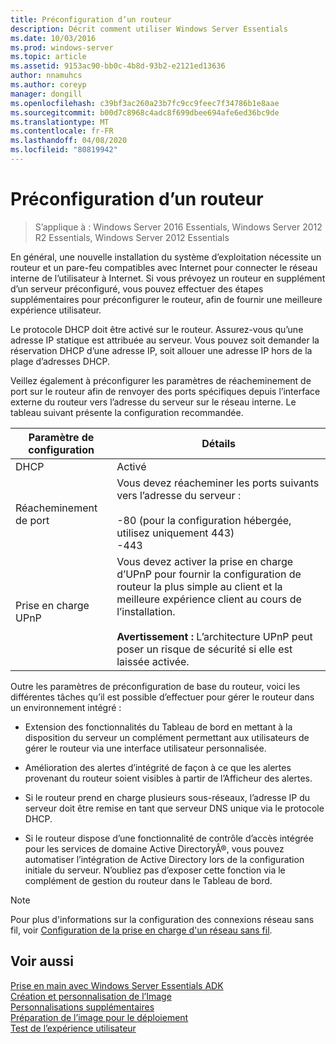 ```yaml
---
title: Préconfiguration d’un routeur
description: Décrit comment utiliser Windows Server Essentials
ms.date: 10/03/2016
ms.prod: windows-server
ms.topic: article
ms.assetid: 9153ac90-bb0c-4b8d-93b2-e2121ed13636
author: nnamuhcs
ms.author: coreyp
manager: dongill
ms.openlocfilehash: c39bf3ac260a23b7fc9cc9feec7f34786b1e8aae
ms.sourcegitcommit: b00d7c8968c4adc8f699dbee694afe6ed36bc9de
ms.translationtype: MT
ms.contentlocale: fr-FR
ms.lasthandoff: 04/08/2020
ms.locfileid: "80819942"
---
```

# <a name="preconfiguring-a-router"></a>Préconfiguration d’un routeur

>S’applique à : Windows Server 2016 Essentials, Windows Server 2012 R2 Essentials, Windows Server 2012 Essentials

En général, une nouvelle installation du système d’exploitation nécessite un routeur et un pare-feu compatibles avec Internet pour connecter le réseau interne de l’utilisateur à Internet. Si vous prévoyez un routeur en supplément d’un serveur préconfiguré, vous pouvez effectuer des étapes supplémentaires pour préconfigurer le routeur, afin de fournir une meilleure expérience utilisateur.  
  
 Le protocole DHCP doit être activé sur le routeur. Assurez-vous qu’une adresse IP statique est attribuée au serveur. Vous pouvez soit demander la réservation DHCP d’une adresse IP, soit allouer une adresse IP hors de la plage d’adresses DHCP.  
  
 Veillez également à préconfigurer les paramètres de réacheminement de port sur le routeur afin de renvoyer des ports spécifiques depuis l’interface externe du routeur vers l’adresse du serveur sur le réseau interne. Le tableau suivant présente la configuration recommandée.  
  
|Paramètre de configuration|Détails|  
|---------------------------|-------------|  
|DHCP|Activé|  
|Réacheminement de port|Vous devez réacheminer les ports suivants vers l’adresse du serveur :<br /><br /> -80 (pour la configuration hébergée, utilisez uniquement 443)<br />-443|  
|Prise en charge UPnP|Vous devez activer la prise en charge d’UPnP pour fournir la configuration de routeur la plus simple au client et la meilleure expérience client au cours de l’installation.<br /><br /> **Avertissement :** L’architecture UPnP peut poser un risque de sécurité si elle est laissée activée.|  
  
 Outre les paramètres de préconfiguration de base du routeur, voici les différentes tâches qu’il est possible d’effectuer pour gérer le routeur dans un environnement intégré :  
  
-   Extension des fonctionnalités du Tableau de bord en mettant à la disposition du serveur un complément permettant aux utilisateurs de gérer le routeur via une interface utilisateur personnalisée.  
  
-   Amélioration des alertes d’intégrité de façon à ce que les alertes provenant du routeur soient visibles à partir de l’Afficheur des alertes.  
  
-   Si le routeur prend en charge plusieurs sous-réseaux, l’adresse IP du serveur doit être remise en tant que serveur DNS unique via le protocole DHCP.  
  
-   Si le routeur dispose d’une fonctionnalité de contrôle d’accès intégrée pour les services de domaine Active DirectoryÂ&reg;, vous pouvez automatiser l’intégration de Active Directory lors de la configuration initiale du serveur. N’oubliez pas d’exposer cette fonction via le complément de gestion du routeur dans le Tableau de bord.  
  
> [!NOTE]
>  Pour plus d'informations sur la configuration des connexions réseau sans fil, voir [Configuration de la prise en charge d'un réseau sans fil](Configure-Support-for-a-Wireless-Network.md).  
  
## <a name="see-also"></a>Voir aussi  
 [Prise en main avec Windows Server Essentials ADK](Getting-Started-with-the-Windows-Server-Essentials-ADK.md)   
 [Création et personnalisation de l’Image](Creating-and-Customizing-the-Image.md)   
 [Personnalisations supplémentaires](Additional-Customizations.md)   
 [Préparation de l’image pour le déploiement](Preparing-the-Image-for-Deployment.md)   
 [Test de l’expérience utilisateur](Testing-the-Customer-Experience.md)